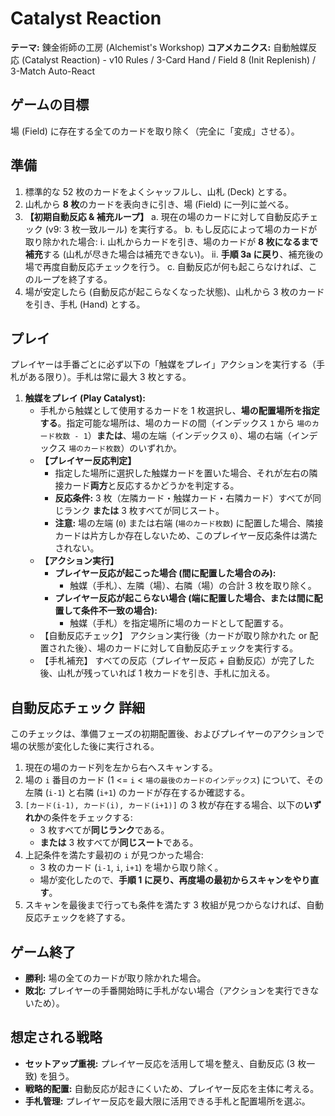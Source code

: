 # Catalyst Reaction

**テーマ:** 錬金術師の工房 (Alchemist's Workshop)
**コアメカニクス:** 自動触媒反応 (Catalyst Reaction) - v10 Rules / 3-Card Hand / Field 8 (Init Replenish) / 3-Match Auto-React

## ゲームの目標

場 (Field) に存在する全てのカードを取り除く（完全に「変成」させる）。

## 準備

1.  標準的な 52 枚のカードをよくシャッフルし、山札 (Deck) とする。
2.  山札から **8 枚**のカードを表向きに引き、場 (Field) に一列に並べる。
3.  **【初期自動反応 & 補充ループ】**
    a. 現在の場のカードに対して自動反応チェック (v9: 3 枚一致ルール) を実行する。
    b. もし反応によって場のカードが取り除かれた場合:
    i. 山札からカードを引き、場のカードが **8 枚になるまで補充**する (山札が尽きた場合は補充できない)。
    ii. **手順 3a に戻り**、補充後の場で再度自動反応チェックを行う。
    c. 自動反応が何も起こらなければ、このループを終了する。
4.  場が安定したら (自動反応が起こらなくなった状態)、山札から 3 枚のカードを引き、手札 (Hand) とする。

## プレイ

プレイヤーは手番ごとに必ず以下の「触媒をプレイ」アクションを実行する（手札がある限り）。手札は常に最大 3 枚とする。

1.  **触媒をプレイ (Play Catalyst):**
    - 手札から触媒として使用するカードを 1 枚選択し、**場の配置場所を指定する**。指定可能な場所は、場のカードの間（インデックス `1` から `場のカード枚数 - 1`）**または**、場の左端（インデックス `0`）、場の右端（インデックス `場のカード枚数`）のいずれか。
    - **【プレイヤー反応判定】**
      - 指定した場所に選択した触媒カードを置いた場合、それが左右の隣接カード**両方**と反応するかどうかを判定する。
      - **反応条件:** 3 枚（左隣カード・触媒カード・右隣カード）すべてが同じランク **または** 3 枚すべてが同じスート。
      - **注意:** 場の左端 (`0`) または右端 (`場のカード枚数`) に配置した場合、隣接カードは片方しか存在しないため、このプレイヤー反応条件は満たされない。
    - **【アクション実行】**
      - **プレイヤー反応が起こった場合 (間に配置した場合のみ):**
        - 触媒（手札）、左隣（場）、右隣（場）の合計 3 枚を取り除く。
      - **プレイヤー反応が起こらない場合 (端に配置した場合、または間に配置して条件不一致の場合):**
        - 触媒（手札）を指定場所に場のカードとして配置する。
    - 【自動反応チェック】 アクション実行後（カードが取り除かれた or 配置された後）、場のカードに対して自動反応チェックを実行する。
    - 【手札補充】 すべての反応（プレイヤー反応 + 自動反応）が完了した後、山札が残っていれば 1 枚カードを引き、手札に加える。

## 自動反応チェック 詳細

このチェックは、準備フェーズの初期配置後、およびプレイヤーのアクションで場の状態が変化した後に実行される。

1.  現在の場のカード列を左から右へスキャンする。
2.  場の `i` 番目のカード (1 <= `i` < `場の最後のカードのインデックス`) について、その左隣 (`i-1`) と右隣 (`i+1`) のカードが存在するか確認する。
3.  `[カード(i-1), カード(i), カード(i+1)]` の 3 枚が存在する場合、以下の**いずれか**の条件をチェックする:
    - 3 枚すべてが**同じランク**である。
    - **または** 3 枚すべてが**同じスート**である。
4.  上記条件を満たす最初の `i` が見つかった場合:
    - 3 枚のカード (`i-1`, `i`, `i+1`) を場から取り除く。
    - 場が変化したので、**手順 1 に戻り、再度場の最初からスキャンをやり直す**。
5.  スキャンを最後まで行っても条件を満たす 3 枚組が見つからなければ、自動反応チェックを終了する。

## ゲーム終了

- **勝利:** 場の全てのカードが取り除かれた場合。
- **敗北:** プレイヤーの手番開始時に手札がない場合（アクションを実行できないため）。

## 想定される戦略

- **セットアップ重視:** プレイヤー反応を活用して場を整え、自動反応 (3 枚一致) を狙う。
- **戦略的配置:** 自動反応が起きにくいため、プレイヤー反応を主体に考える。
- **手札管理:** プレイヤー反応を最大限に活用できる手札と配置場所を選ぶ。
